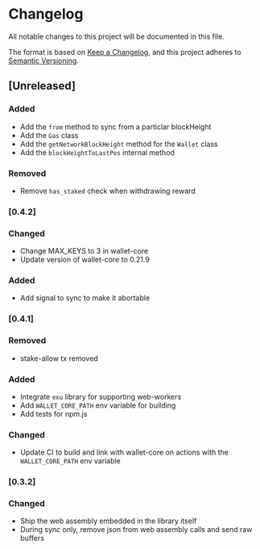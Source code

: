 # Changelog

All notable changes to this project will be documented in this file.

The format is based on [Keep a Changelog](https://keepachangelog.com/en/1.0.0/),
and this project adheres to [Semantic Versioning](https://semver.org/spec/v2.0.0.html).

## [Unreleased]

### Added

- Add the `from` method to sync from a particlar blockHeight
- Add the `Gas` class
- Add the `getNetworkBlockHeight` method for the `Wallet` class
- Add the `blockHeightToLastPos` internal method

### Removed

- Remove `has_staked` check when withdrawing reward

### [0.4.2]

### Changed

- Change MAX_KEYS to 3 in wallet-core
- Update version of wallet-core to 0.21.9

### Added

- Add signal to sync to make it abortable

### [0.4.1]

### Removed

- stake-allow tx removed

### Added

- Integrate `exu` library for supporting web-workers
- Add `WALLET_CORE_PATH` env variable for building
- Add tests for npm.js

### Changed

- Update CI to build and link with wallet-core on actions with the `WALLET_CORE_PATH` env variable

### [0.3.2]

### Changed

- Ship the web assembly embedded in the library itself
- During sync only, remove json from web assembly calls and send raw buffers
